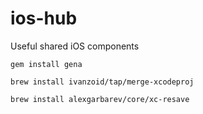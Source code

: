 # ios-hub
Useful shared iOS components

`gem install gena`

`brew install ivanzoid/tap/merge-xcodeproj`

`brew install alexgarbarev/core/xc-resave`
